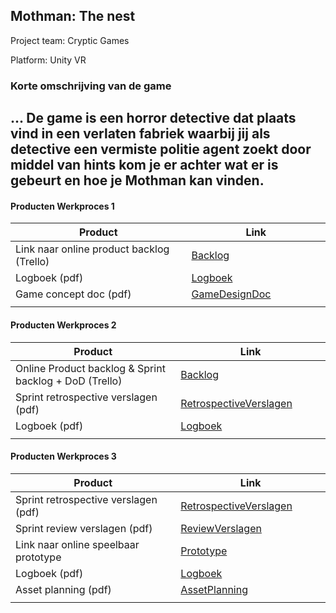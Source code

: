 ## Mothman: The nest
Project team: Cryptic Games

Platform:
Unity VR

### Korte omschrijving van de game
...
De game is een horror detective dat plaats vind in een verlaten fabriek waarbij jij als detective een vermiste politie agent zoekt door middel van hints kom je er achter wat er is gebeurt en hoe je Mothman kan vinden.
---
#### Producten Werkproces 1
| Product  | Link |
| ------ |  ------ |
| Link naar online product backlog (Trello) | [Backlog]
| Logboek (pdf)                             | [Logboek]
| Game concept doc (pdf)                    | [GameDesignDoc]
|<img width=500/>|<img width=300/>|
   
#### Producten Werkproces 2
| Product  | Link |
| ------ |  ------ |
| Online Product backlog & Sprint backlog + DoD (Trello)    | [Backlog]
| Sprint retrospective verslagen (pdf)                      | [RetrospectiveVerslagen]
| Logboek (pdf)                                             | [Logboek]
|<img width=500/>|<img width=300/>|
   
#### Producten Werkproces 3
| Product  | Link |
| ------ |  ------ |
| Sprint retrospective verslagen (pdf)  | [RetrospectiveVerslagen]
| Sprint review verslagen (pdf)         | [ReviewVerslagen]
| Link naar online speelbaar prototype  | [Prototype]
| Logboek (pdf)                         | [Logboek]
| Asset planning (pdf)                  | [AssetPlanning]
|<img width=500/>|<img width=300/>|

   [Backlog]: <https://trello.com/b/EiBEYC47/mytheproject2019>
   [Logboek]: <https://docs.google.com/document/d/1TQXAVa5v9Zerv0QlRxrXkhZcLmKjj_-Mi377UCWYVf4/edit>
   [GameDesignDoc]: <https://docs.google.com/document/d/180sOv-wo4zvNV3Enb6Z1oHsZLNWAi55yUkrBaywMRoU/edit>
   [RetrospectiveVerslagen]: <https://github.com/BerendWeij/agp_inlever_template/blob/master/producten/RetrospectiveVerslagen.pdf>
   [ReviewVerslagen]: <https://drive.google.com/drive/u/0/folders/1liCArGBohPgudVvZ2bAE-0NhaK9zikIt>
   [Prototype]: <http://www.mediafire.com/file/6arlam8ykjq75cq/Build.rar/file>
   [AssetPlanning]: <https://github.com/BerendWeij/agp_inlever_template/blob/master/producten/AssetPlanning.pdf>
   